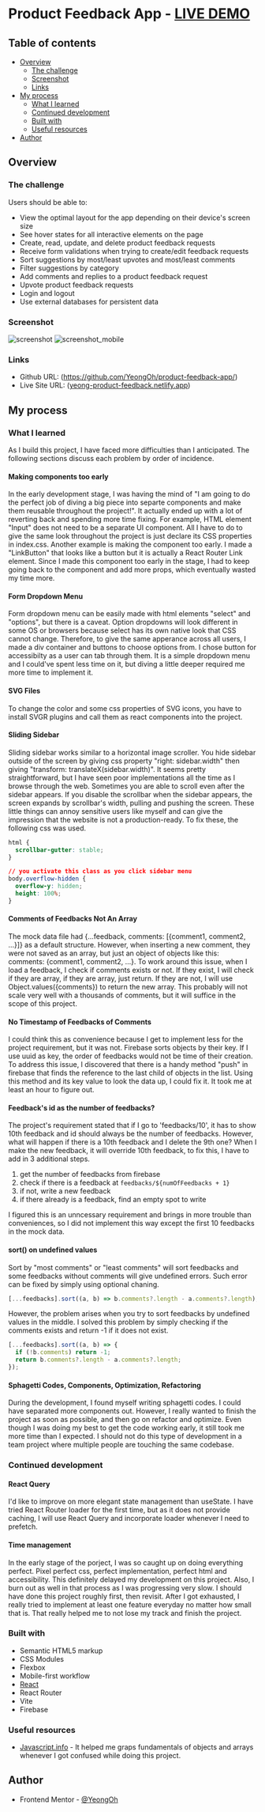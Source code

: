 # Product Feedback App - [LIVE DEMO](http://yeong-product-feedback.netlify.app/)

## Table of contents

- [Overview](#overview)
  - [The challenge](#the-challenge)
  - [Screenshot](#screenshot)
  - [Links](#links)
- [My process](#my-process)
  - [What I learned](#what-i-learned)
  - [Continued development](#continued-development)
  - [Built with](#built-with)
  - [Useful resources](#useful-resources)
- [Author](#author)

## Overview

### The challenge

Users should be able to:

- View the optimal layout for the app depending on their device's screen size
- See hover states for all interactive elements on the page
- Create, read, update, and delete product feedback requests
- Receive form validations when trying to create/edit feedback requests
- Sort suggestions by most/least upvotes and most/least comments
- Filter suggestions by category
- Add comments and replies to a product feedback request
- Upvote product feedback requests
- Login and logout
- Use external databases for persistent data

### Screenshot

![screenshot](./screenshot.JPG)
![screenshot_mobile](./screenshot_mobile.JPG)

### Links

- Github URL: (https://github.com/YeongOh/product-feedback-app/)
- Live Site URL: ([yeong-product-feedback.netlify.app](http://yeong-product-feedback.netlify.app/))

## My process

### What I learned

As I build this project, I have faced more difficulties than I anticipated.
The following sections discuss each problem by order of incidence.

#### Making components too early

In the early development stage, I was having the mind of "I am going to do the perfect job of diving a big piece into separte components and make them reusable throughout the project!". It actually ended up with a lot of reverting back and spending more time fixing. For example, HTML element "Input" does not need to be a separate UI component. All I have to do to give the same look throughout the project is just declare its CSS properties in index.css. Another example is making the component too early. I made a "LinkButton" that looks like a button but it is actually a React Router Link element. Since I made this component too early in the stage, I had to keep going back to the component and add more props, which eventually wasted my time more.

#### Form Dropdown Menu

Form dropdown menu can be easily made with html elements "select" and "options", but there is a caveat. Option dropdowns will look different in some OS or browsers because select has its own native look that CSS cannot change. Therefore, to give the same apperance across all users, I made a div container and buttons to choose options from. I chose button for accessibilty as a user can tab through them. It is a simple dropdown menu and I could've spent less time on it, but diving a little deeper required me more time to implement it.

#### SVG Files

To change the color and some css properties of SVG icons, you have to install SVGR plugins and call them as react components into the project.

#### Sliding Sidebar

Sliding sidebar works similar to a horizontal image scroller. You hide sidebar outside of the screen by giving css property "right: sidebar.width" then giving "transform: translateX(sidebar.width)". It seems pretty straightforward, but I have seen poor implementations all the time as I browse through the web. Sometimes you are able to scroll even after the sidebar appears. If you disable the scrollbar when the sidebar appears, the screen expands by scrollbar's width, pulling and pushing the screen. These little things can annoy sensitive users like myself and can give the impression that the website is not a production-ready. To fix these, the following css was used.

```css
html {
  scrollbar-gutter: stable;
}

// you activate this class as you click sidebar menu
body.overflow-hidden {
  overflow-y: hidden;
  height: 100%;
}
```

#### Comments of Feedbacks Not An Array

The mock data file had {...feedback, comments: [{comment1, comment2, ...}]} as a default structure. However, when inserting a new comment, they were not saved as an array, but just an object of objects like this: comments: {comment1, comment2, ...}. To work around this issue, when I load a feedback, I check if comments exists or not. If they exist, I will check if they are array, if they are array, just return. If they are not, I will use Object.values({comments}) to return the new array. This probably will not scale very well with a thousands of comments, but it will suffice in the scope of this project.

#### No Timestamp of Feedbacks of Comments

I could think this as convenience because I get to implement less for the project requirement, but it was not. Firebase sorts objects by their key. If I use uuid as key, the order of feedbacks would not be time of their creation. To address this issue, I discovered that there is a handy method "push" in firebase that finds the reference to the last child of objects in the list. Using this method and its key value to look the data up, I could fix it. It took me at least an hour to figure out.

#### Feedback's id as the number of feedbacks?

The project's requirement stated that if I go to 'feedbacks/10', it has to show 10th feedback and id should always be the number of feedbacks. However, what will happen if there is a 10th feedback and I delete the 9th one? When I make the new feedback, it will override 10th feedback, to fix this, I have to add in 3 additional steps.

1. get the number of feedbacks from firebase
2. check if there is a feedback at `feedbacks/${numOfFeedbacks + 1}`
3. if not, write a new feedback
4. if there already is a feedback, find an empty spot to write

I figured this is an unncessary requirement and brings in more trouble than conveniences, so I did not implement this way except the first 10 feedbacks in the mock data.

#### sort() on undefined values

Sort by "most comments" or "least comments" will sort feedbacks and some feedbacks without comments will give undefined errors. Such error can be fixed by simply using optional chaning.

```js
[...feedbacks].sort((a, b) => b.comments?.length - a.comments?.length);
```

However, the problem arises when you try to sort feedbacks by undefined values in the middle. I solved this problem by simply checking if the comments exists and return -1 if it does not exist.

```js
[...feedbacks].sort((a, b) => {
  if (!b.comments) return -1;
  return b.comments?.length - a.comments?.length;
});
```

#### Sphagetti Codes, Components, Optimization, Refactoring

During the development, I found myself writing sphagetti codes. I could have separated more components out. However, I really wanted to finish the project as soon as possible, and then go on refactor and optimize. Even though I was doing my best to get the code working early, it still took me more time than I expected. I should not do this type of development in a team project where multiple people are touching the same codebase.

### Continued development

#### React Query

I'd like to improve on more elegant state management than useState. I have tried React Router loader for the first time, but as it does not provide caching, I will use React Query and incorporate loader whenever I need to prefetch.

#### Time management

In the early stage of the porject, I was so caught up on doing everything perfect. Pixel perfect css, perfect implementation, perfect html and accessibility. This definitely delayed my development on this project. Also, I burn out as well in that process as I was progressing very slow. I should have done this project roughly first, then revisit. After I got exhausted, I really tried to implement at least one feature everyday no matter how small that is. That really helped me to not lose my track and finish the project.

### Built with

- Semantic HTML5 markup
- CSS Modules
- Flexbox
- Mobile-first workflow
- [React](https://reactjs.org/)
- React Router
- Vite
- Firebase

### Useful resources

- [Javascript.info](https://javascript.info) - It helped me graps fundamentals of objects and arrays whenever I got confused while doing this project.

## Author

- Frontend Mentor - [@YeongOh](https://www.frontendmentor.io/profile/YeongOh)
